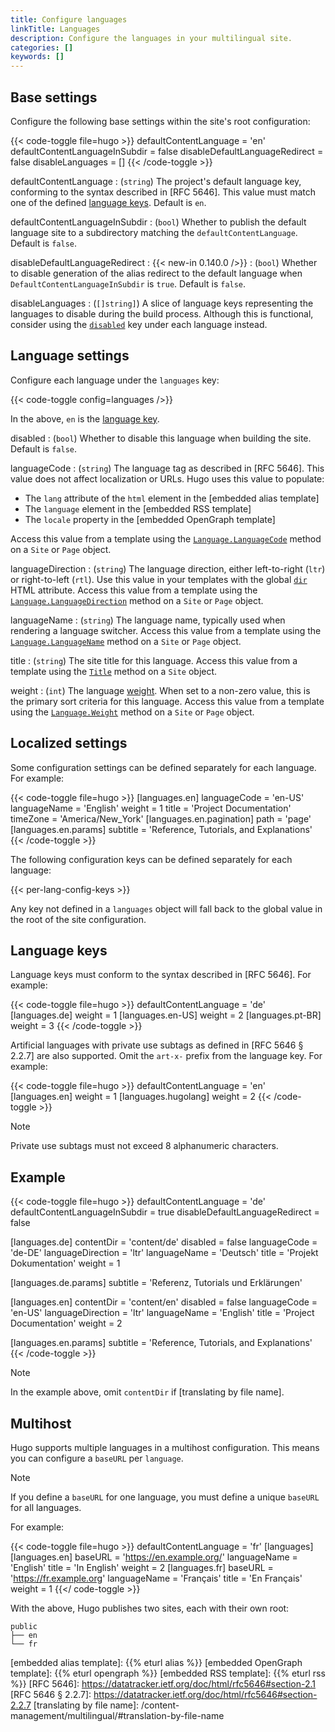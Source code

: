 ```yaml
---
title: Configure languages
linkTitle: Languages
description: Configure the languages in your multilingual site.
categories: []
keywords: []
---
```


## Base settings

Configure the following base settings within the site's root configuration:

{{< code-toggle file=hugo >}}
defaultContentLanguage = 'en'
defaultContentLanguageInSubdir = false
disableDefaultLanguageRedirect = false
disableLanguages = []
{{< /code-toggle >}}

defaultContentLanguage
: (`string`) The project's default language key, conforming to the syntax described in [RFC 5646]. This value must match one of the defined [language keys](#language-keys). Default is `en`.

defaultContentLanguageInSubdir
: (`bool`) Whether to publish the default language site to a subdirectory matching the `defaultContentLanguage`. Default is `false`.

disableDefaultLanguageRedirect
: {{< new-in 0.140.0 />}}
: (`bool`) Whether to disable generation of the alias redirect to the default language when `DefaultContentLanguageInSubdir` is `true`. Default is `false`.

disableLanguages
: (`[]string]`) A slice of language keys representing the languages to disable during the build process. Although this is functional, consider using the [`disabled`](#disabled) key under each language instead.

## Language settings

Configure each language under the `languages` key:

{{< code-toggle config=languages />}}

In the above, `en` is the [language key](#language-keys).

disabled
: (`bool`) Whether to disable this language when building the site. Default is `false`.

languageCode
: (`string`) The language tag as described in [RFC 5646]. This value does not affect localization or URLs. Hugo uses this value to populate:

  - The `lang` attribute of the `html` element in the [embedded alias template]
  - The `language` element in the [embedded RSS template]
  - The `locale` property in the [embedded OpenGraph template]

  Access this value from a template using the [`Language.LanguageCode`] method on a `Site` or `Page` object.

languageDirection
: (`string`) The language direction, either left-to-right (`ltr`) or right-to-left (`rtl`). Use this value in your templates with the global [`dir`] HTML attribute. Access this value from a template using the [`Language.LanguageDirection`] method on a `Site` or `Page` object.

languageName
: (`string`) The language name, typically used when rendering a language switcher. Access this value from a template using the [`Language.LanguageName`] method on a `Site` or `Page` object.

title
: (`string`) The site title for this language. Access this value from a template using the [`Title`] method on a `Site` object.

weight
: (`int`) The language [weight](g). When set to a non-zero value, this is the primary sort criteria for this language. Access this value from a template using the [`Language.Weight`] method on a `Site` or `Page` object.

## Localized settings

Some configuration settings can be defined separately for each language. For example:

{{< code-toggle file=hugo >}}
[languages.en]
languageCode = 'en-US'
languageName = 'English'
weight = 1
title = 'Project Documentation'
timeZone = 'America/New_York'
[languages.en.pagination]
path = 'page'
[languages.en.params]
subtitle = 'Reference, Tutorials, and Explanations'
{{< /code-toggle >}}

The following configuration keys can be defined separately for each language:

{{< per-lang-config-keys >}}

Any key not defined in a `languages` object will fall back to the global value in the root of the site configuration.

## Language keys

Language keys must conform to the syntax described in [RFC 5646]. For example:

{{< code-toggle file=hugo >}}
defaultContentLanguage = 'de'
[languages.de]
  weight = 1
[languages.en-US]
  weight = 2
[languages.pt-BR]
  weight = 3
{{< /code-toggle >}}

Artificial languages with private use subtags as defined in [RFC 5646 § 2.2.7] are also supported. Omit the `art-x-` prefix from the language key. For example:

{{< code-toggle file=hugo >}}
defaultContentLanguage = 'en'
[languages.en]
weight = 1
[languages.hugolang]
weight = 2
{{< /code-toggle >}}

> [!note]
> Private use subtags must not exceed 8 alphanumeric characters.

## Example

{{< code-toggle file=hugo >}}
defaultContentLanguage = 'de'
defaultContentLanguageInSubdir = true
disableDefaultLanguageRedirect = false

[languages.de]
contentDir = 'content/de'
disabled = false
languageCode = 'de-DE'
languageDirection = 'ltr'
languageName = 'Deutsch'
title = 'Projekt Dokumentation'
weight = 1

[languages.de.params]
subtitle = 'Referenz, Tutorials und Erklärungen'

[languages.en]
contentDir = 'content/en'
disabled = false
languageCode = 'en-US'
languageDirection = 'ltr'
languageName = 'English'
title = 'Project Documentation'
weight = 2

[languages.en.params]
subtitle = 'Reference, Tutorials, and Explanations'
{{< /code-toggle >}}

> [!note]
> In the example above, omit `contentDir` if [translating by file name].

## Multihost

Hugo supports multiple languages in a multihost configuration. This means you can configure a `baseURL` per `language`.

> [!note]
> If you define a `baseURL` for one language, you must define a unique `baseURL` for all languages.

For example:

{{< code-toggle file=hugo >}}
defaultContentLanguage = 'fr'
[languages]
  [languages.en]
    baseURL = 'https://en.example.org/'
    languageName = 'English'
    title = 'In English'
    weight = 2
  [languages.fr]
    baseURL = 'https://fr.example.org'
    languageName = 'Français'
    title = 'En Français'
    weight = 1
{{</ code-toggle >}}

With the above, Hugo publishes two sites, each with their own root:

```text
public
├── en
└── fr
```

[`dir`]: https://developer.mozilla.org/en-US/docs/Web/HTML/Global_attributes/dir
[`Language.LanguageCode`]: /methods/site/language/#languagecode
[`Language.LanguageDirection`]: /methods/site/language/#languagedirection
[`Language.LanguageName`]: /methods/site/language/#languagename
[`Language.Weight`]: /methods/site/language/#weight
[`Title`]: /methods/site/title/
[embedded alias template]: {{% eturl alias %}}
[embedded OpenGraph template]: {{% eturl opengraph %}}
[embedded RSS template]: {{% eturl rss %}}
[RFC 5646]: https://datatracker.ietf.org/doc/html/rfc5646#section-2.1
[RFC 5646 § 2.2.7]: https://datatracker.ietf.org/doc/html/rfc5646#section-2.2.7
[translating by file name]: /content-management/multilingual/#translation-by-file-name
